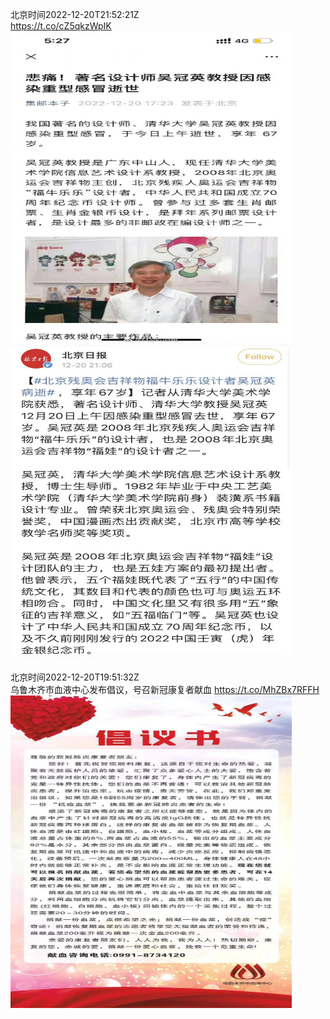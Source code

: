 北京时间2022-12-20T21:52:21Z<br>https://t.co/cZ5qkzWpIK<br><img src='/temp/image/2022/n-Month-12/1605199428154957824_0.jpg' width='450' height='500'><img src='/temp/image/2022/n-Month-12/1605199428154957824_1.jpg' width='450' height='500'><br><br>北京时间2022-12-20T19:51:32Z<br>乌鲁木齐市血液中心发布倡议，号召新冠康复者献血 https://t.co/MhZBx7RFFH<br><img src='/temp/image/2022/n-Month-12/1605169021674213376_0.jpg' width='450' height='500'><br><br>